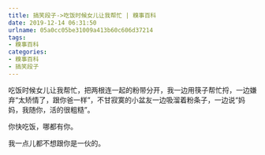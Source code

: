 ```yaml
---
title: 搞笑段子->吃饭时候女儿让我帮忙 | 糗事百科
date: 2019-12-14 06:31:50
urlname: 05a0cc05be31009a413b60c606d37214
tags: 
- 糗事百科
categories:
- 糗事百科
- 搞笑段子
---
```

吃饭时候女儿让我帮忙，把两根连一起的粉带分开，我一边用筷子帮忙捋，一边嫌弃“太矫情了，跟你爸一样”，不甘寂寞的小盆友一边吸溜着粉条子，一边说“妈妈，我随你，活的很粗糙”。

你快吃饭，哪都有你。

我一点儿都不想跟你是一伙的。



